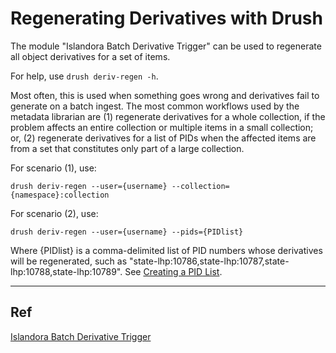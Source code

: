 # Regenerating Derivatives with Drush

The module "Islandora Batch Derivative Trigger" can be used to regenerate all object derivatives for a set of items.

For help, use `drush deriv-regen -h`.

Most often, this is used when something goes wrong and derivatives fail to generate on a batch ingest. The most common workflows used by the metadata librarian are (1) regenerate derivatives for a whole collection, if the problem affects an entire collection or multiple items in a small collection; or, (2) regenerate derivatives for a list of PIDs when the affected items are from a set that constitutes only part of a large collection.

For scenario (1), use:

`drush deriv-regen --user={username} --collection={namespace}:collection`

For scenario (2), use:

`drush deriv-regen --user={username} --pids={PIDlist}`

Where {PIDlist} is a comma-delimited list of PID numbers whose derivatives will be regenerated, such as "state-lhp:10786,state-lhp:10787,state-lhp:10788,state-lhp:10789". See [Creating a PID List](create_pid_list.md).

- - - - -

## Ref  
[Islandora Batch Derivative Trigger](https://github.com/lsulibraries/islandora_batch_derivative_trigger)
